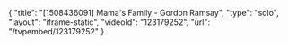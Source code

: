 {
    "title": "[1508436091] Mama's Family - Gordon Ramsay",
    "type": "solo",
    "layout": "iframe-static",
    "videoId": "123179252",
    "url": "\/tvpembed\/123179252"
}